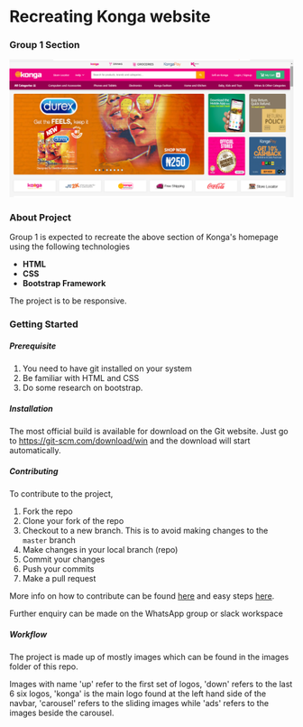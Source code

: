 # Recreating Konga website

### Group 1 Section

<img src="Screenshot (38).png" alt="task" style="zoom:100%;" />

### About Project

Group 1 is expected to recreate the above section of Konga's homepage using the following technologies

- **HTML**
- **CSS**
- **Bootstrap Framework**

The project is to be responsive.

### Getting Started 

##### Prerequisite

1. You need to have git installed on your system
2. Be familiar with HTML and CSS 
3. Do some research on bootstrap.

##### Installation

The most official build is available for download on the Git website. Just go to https://git-scm.com/download/win and the download will start automatically.

##### Contributing 

To contribute to the project,

1. Fork the repo
2. Clone your fork of the repo 
3. Checkout to a new branch. This is to avoid making changes to the `master` branch
4. Make changes in your local branch (repo)
5. Commit your changes
6. Push your commits
7. Make a pull request

More info on how to contribute can be found [here](https://www.dataschool.io/how-to-contribute-on-github/) and easy steps [here](https://drupal.gatech.edu/handbook/using-pull-requests-forks).

Further enquiry can be made on the WhatsApp group or slack workspace

##### Workflow

The project is made up of mostly images which can be found in the images folder of this repo.

Images with name 'up' refer to the first set of logos, 'down' refers to the last 6 six logos, 'konga' is the main  logo found at the left hand side of the navbar, 'carousel' refers to the sliding images while 'ads' refers to the images beside the carousel.

